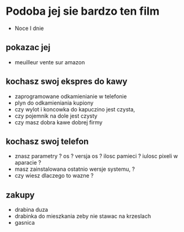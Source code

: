 # Podoba jej sie bardzo ten film

- Noce I dnie

## pokazac jej 
- meuilleur vente sur amazon

## kochasz swoj ekspres do kawy 
- zaprogramowane odkamienianie w telefonie
- plyn do odkamieniania kupiony
- czy wylot i koncowka do kapuczino jest czysta, 
- czy pojemnik na dole jest czysty
- czy masz dobra kawe dobrej firmy 

## kochasz swoj telefon
- znasz parametry ? os ? versja os ? ilosc pamieci ? iulosc pixeli w aparacie ? 
- masz zainstalowana ostatnio wersje systemu, ? 
- czy wiesz dlaczego to wazne ? 

## zakupy
- drabina duza 
- drabinka do mieszkania zeby nie stawac na krzeslach 
- gasnica